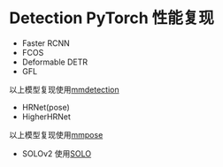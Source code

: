 # Detection PyTorch 性能复现
- Faster RCNN
- FCOS
- Deformable DETR
- GFL

以上模型复现使用[mmdetection](https://github.com/open-mmlab/mmdetection)

- HRNet(pose)
- HigherHRNet

以上模型复现使用[mmpose](https://github.com/open-mmlab/mmpose)

- SOLOv2 使用[SOLO](https://github.com/WXinlong/SOLO)
